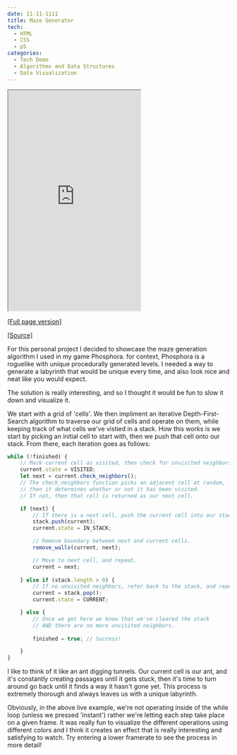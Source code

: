 ```yaml
---
date: 11-11-1111
title: Maze Generator
tech:
  - HTML
  - CSS
  - p5
categories:
  - Tech Demo
  - Algorithms and Data Structures
  - Data Visualization
---
```


<iframe src="https://bluephosphor.github.io/portfolio/asset/example/lgv.html" height="500 "title="maze"></iframe>

<a class="source-link" target="_blank" href="https://bluephosphor.github.io/portfolio/asset/example/lgv.html">[Full page version]</a>

<a class="source-link" target="_blank" href="https://github.com/bluephosphor/portfolio/blob/main/asset/example/lgv">[Source]</a>

For this personal project I decided to showcase the maze generation algorithm I used in my game Phosphora. for context, Phosphora is a roguelike with unique procedurally generated levels. I needed a way to generate a labyrinth that would be unique every time, and also look nice and neat like you would expect. 

The solution is really interesting, and so I thought it would be fun to slow it down and visualize it.

We start with a grid of 'cells'. We then impliment an iterative Depth-First-Search algorithm to traverse our grid of cells and operate on them, while keeping track of what cells we've vistied in a stack. How this works is we start by picking an initial cell to start with, then we push that cell onto our stack. From there, each iteration goes as follows:

```javascript
while (!finished) {
    // Mark current cell as visited, then check for unvisited neighbors.
    current.state = VISITED;
    let next = current.check_neighbors();
    // The check_neighbors function picks an adjacent cell at random,
    // then it determines whether or not it has been visited.
    // If not, then that cell is returned as our next cell.

    if (next) {
        // If there is a next cell, push the current cell into our stack.
        stack.push(current);
        current.state = IN_STACK;

        // Remove boundary between next and current cells.
        remove_walls(current, next);

        // Move to next cell, and repeat.
        current = next;
    
    } else if (stack.length > 0) {
        // If no unvisited neighbors, refer back to the stack, and repeat.
        current = stack.pop();
        current.state = CURRENT;

    } else {
        // Once we get here we know that we've cleared the stack
        // AND there are no more unvisited neighbors.
        
        finished = true; // Success!

    }
}
```

I like to think of it like an ant digging tunnels. Our current cell is our ant, and it's constantly creating passages until it gets stuck, then it's time to turn around go back until it finds a way it hasn't gone yet. This process is extremely thorough and always leaves us with a unique labyrinth.

Obviously, in the above live example, we're not operating inside of the while loop (unless we pressed 'instant') rather we're letting each step take place on a given frame. It was really fun to visualize the different operations using different colors and I think it creates an effect that is really interesting and satisfying to watch. Try entering a lower framerate to see the process in more detail!